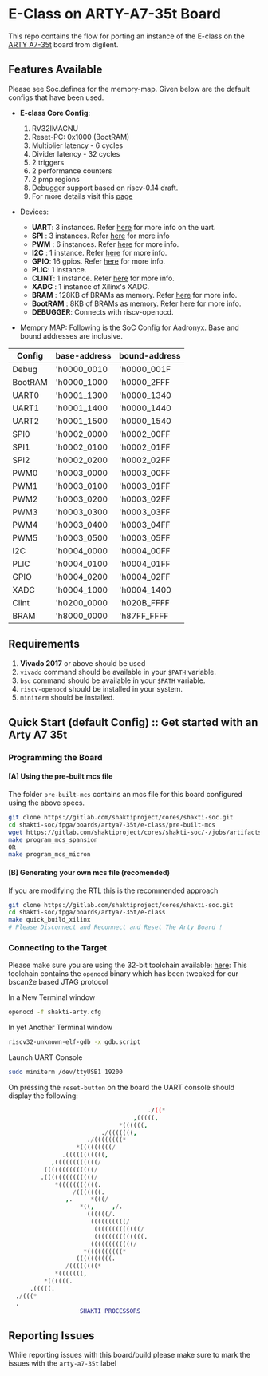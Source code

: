# E-Class on ARTY-A7-35t Board

This repo contains the flow for porting an instance of the E-class on the [ARTY A7-35t](https://store.digilentinc.com/arty-a7-artix-7-fpga-development-board-for-makers-and-hobbyists/) board from digilent. 

## Features Available
Please see Soc.defines for the memory-map. Given below are the default configs that have been used.

* __E-class Core Config__:
    1. RV32IMACNU
    2. Reset-PC: 0x1000 (BootRAM)
    3. Multiplier latency - 6 cycles
    4. Divider latency - 32 cycles
    5. 2 triggers
    6. 2 performance counters
    7. 2 pmp regions
    8. Debugger support based on riscv-0.14 draft.
    9. For more details visit this [page](https://gitlab.com/shaktiproject/cores/e-class)

* Devices: 
    * __UART__: 3 instances. Refer [here](https://gitlab.com/shaktiproject/uncore/devices/blob/master/uart/uart_driver.c) for more info on the uart.
    * __SPI__ : 3 instances. Refer [here](https://gitlab.com/shaktiproject/uncore/devices/blob/master/spi) for more info
    * __PWM__ : 6 instances. Refer [here](https://gitlab.com/shaktiproject/uncore/devices/blob/master/pwm) for more info.
    * __I2C__ : 1 instance. Refer [here](https://gitlab.com/shaktiproject/uncore/devices/blob/master/i2c) for more info.
    * __GPIO__: 16 gpios. Refer [here](https://gitlab.com/shaktiproject/uncore/devices/blob/master/gpio) for more info.
    * __PLIC__: 1 instance.
    * __CLINT__: 1 instance. Refer [here](https://gitlab.com/shaktiproject/uncore/devices/blob/master/clint/clint.defines) for more info.
    * __XADC__ : 1 instance of Xilinx's XADC.
    * __BRAM__ : 128KB of BRAMs as memory. Refer [here](https://gitlab.com/shaktiproject/uncore/devices/blob/master/bram) for more info.
    * __BootRAM__ : 8KB of BRAMs as memory. Refer [here](https://gitlab.com/shaktiproject/uncore/devices/blob/master/bram) for more info.
    * __DEBUGGER__: Connects with riscv-openocd.

* Mempry MAP:
  Following is the SoC Config for Aadronyx. Base and bound addresses are inclusive.

| Config  | base-address| bound-address|
|---------|-------------|--------------|
|Debug    | 'h0000_0010 | 'h0000_001F|
|BootRAM  | 'h0000_1000 | 'h0000_2FFF|
|UART0    | 'h0001_1300 | 'h0000_1340|
|UART1    | 'h0001_1400 | 'h0000_1440|
|UART2    | 'h0001_1500 | 'h0000_1540|
|SPI0     | 'h0002_0000 | 'h0002_00FF|
|SPI1     | 'h0002_0100 | 'h0002_01FF|
|SPI2     | 'h0002_0200 | 'h0002_02FF|
|PWM0     | 'h0003_0000 | 'h0003_00FF|
|PWM1     | 'h0003_0100 | 'h0003_01FF|
|PWM2     | 'h0003_0200 | 'h0003_02FF|
|PWM3     | 'h0003_0300 | 'h0003_03FF|
|PWM4     | 'h0003_0400 | 'h0003_04FF|
|PWM5     | 'h0003_0500 | 'h0003_05FF|
|I2C      | 'h0004_0000 | 'h0004_00FF|
|PLIC     | 'h0004_0100 | 'h0004_01FF|
|GPIO     | 'h0004_0200 | 'h0004_02FF|
|XADC     | 'h0004_1000 | 'h0004_1400|
|Clint    | 'h0200_0000 | 'h020B_FFFF|
|BRAM     | 'h8000_0000 | 'h87FF_FFFF|

## Requirements
1. __Vivado 2017__ or above should be used
2. `vivado` command should be available in your `$PATH` variable.
3. `bsc` command should be available in your `$PATH` variable.
4. `riscv-openocd` should be installed in your system.
5. `miniterm` should be installed.

## Quick Start (default Config) :: Get started with an Arty A7 35t

### Programming the Board

#### [A] Using the pre-built mcs file
The folder `pre-built-mcs` contains an mcs file for this board configured using the above specs. 
``` bash
git clone https://gitlab.com/shaktiproject/cores/shakti-soc.git
cd shakti-soc/fpga/boards/artya7-35t/e-class/pre-built-mcs
wget https://gitlab.com/shaktiproject/cores/shakti-soc/-/jobs/artifacts/master/raw/fpga_top.mcs/?job=e-class-35t -O fpga_top.mcs
make program_mcs_spansion
OR
make program_mcs_micron
```

#### [B] Generating your own mcs file (recomended)
If you are modifying the RTL this is the recommended approach

``` bash
git clone https://gitlab.com/shaktiproject/cores/shakti-soc.git
cd shakti-soc/fpga/boards/artya7-35t/e-class
make quick_build_xilinx
# Please Disconnect and Reconnect and Reset The Arty Board !
```

### Connecting to the Target


Please make sure you are using the 32-bit toolchain available: [here](https://gitlab.com/shaktiproject/software/shakti-tools/): 
This toolchain contains the `openocd` binary which has been tweaked for our bscan2e based JTAG
protocol

In a New Terminal window
``` bash
openocd -f shakti-arty.cfg
```
In yet Another Terminal window
``` bash
riscv32-unknown-elf-gdb -x gdb.script
```

Launch UART Console
```bash
sudo miniterm /dev/ttyUSB1 19200
```

On pressing the `reset-button` on the board the UART console should display the following:
``` bash
                                       ./((*
                                   ,(((((,
                               *((((((,
                          ./(((((((,
                      ./((((((((*
                   *(((((((((/
               .(((((((((((,
            ,((((((((((((/
          ((((((((((((((/
         .((((((((((((((/
             *(((((((((((.
                  /(((((((.
                ,.     *(((/
                    *((,     ,/.
                      ((((((/.
                       ((((((((((/
                        (((((((((((((/
                        ((((((((((((((.
                       ((((((((((((/
                     *((((((((((*
                   ((((((((((.
                /((((((((*
             *(((((((,
          *((((((.
      .(((((.
  ./(((*
  .
                    SHAKTI PROCESSORS
```

## Reporting Issues
While reporting issues with this board/build please make sure to mark the issues with the `arty-a7-35t` label
